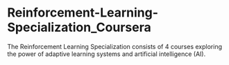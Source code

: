 # Reinforcement-Learning-Specialization_Coursera
The Reinforcement Learning Specialization consists of 4 courses exploring the power of adaptive learning systems and artificial intelligence (AI).
